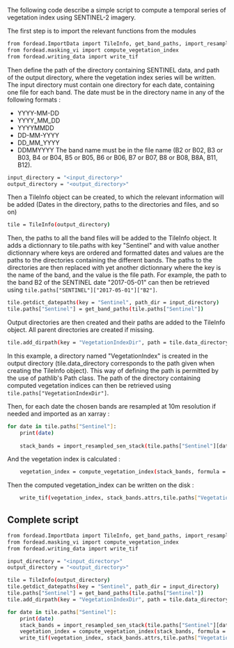 The following code describe a simple script to compute a temporal series of vegetation index using SENTINEL-2 imagery.

The first step is to import the relevant functions from the modules
```bash
from fordead.ImportData import TileInfo, get_band_paths, import_resampled_sen_stack
from fordead.masking_vi import compute_vegetation_index
from fordead.writing_data import write_tif
```

Then define the path of the directory containing SENTINEL data, and path of the output directory, where the vegetation index series will be written. The input directory must contain one directory for each date, containing one file for each band. The date must be in the directory name in any of the following formats :
- YYYY-MM-DD
- YYYY_MM_DD
- YYYYMMDD
- DD-MM-YYYY
- DD_MM_YYYY
- DDMMYYYY
The band name must be in the file name (B2 or B02, B3 or B03, B4 or B04, B5 or B05, B6 or B06, B7 or B07, B8 or B08, B8A, B11, B12).
```bash
input_directory = "<input_directory>"
output_directory = "<output_directory>"
```
Then a TileInfo object can be created, to which the relevant information will be added (Dates in the directory, paths to the directories and files, and so on)
```bash
tile = TileInfo(output_directory)
```
Then, the paths to all the band files will be added to the TileInfo object. It adds a dictionnary to tile.paths with key "Sentinel" and with value another dictionnary where keys are ordered and formatted dates and values are the paths to the directories containing the different bands. The paths to the directories are then replaced with yet another dictionnary where the key is the name of the band, and the value is the file path. For example, the path to the band B2 of the SENTINEL date "2017-05-01" can then be retrieved using `tile.paths["SENTINEL"]["2017-05-01"]["B2"]`.
```bash
tile.getdict_datepaths(key = "Sentinel", path_dir = input_directory)
tile.paths["Sentinel"] = get_band_paths(tile.paths["Sentinel"])
``` 

Output directories are then created and their paths are added to the TileInfo object. All parent directories are created if missing.
```bash
tile.add_dirpath(key = "VegetationIndexDir", path = tile.data_directory / "VegetationIndex")
``` 
In this example, a directory named "VegetationIndex" is created in the output directory (tile.data_directory corresponds to the path given when creating the TileInfo object). This way of defining the path is permitted by the use of pathlib's Path class. The path of the directory containing computed vegetation indices can then be retrieved using `tile.paths["VegetationIndexDir"]`.

Then, for each date the chosen bands are resampled at 10m resolution if needed and imported as an xarray :
```bash
for date in tile.paths["Sentinel"]:
    print(date)
    
    stack_bands = import_resampled_sen_stack(tile.paths["Sentinel"][date], ["B8","B4"])
``` 

And the vegetation index is calculated :
```bash
    vegetation_index = compute_vegetation_index(stack_bands, formula = "(B8-B4)/(B8+B4)")
``` 
Then the computed vegetation_index can be written on the disk :
```bash
    write_tif(vegetation_index, stack_bands.attrs,tile.paths["VegetationIndexDir"] / ("VegetationIndex_"+date+".tif"),nodata=0)
``` 

## Complete script

```bash
from fordead.ImportData import TileInfo, get_band_paths, import_resampled_sen_stack
from fordead.masking_vi import compute_vegetation_index
from fordead.writing_data import write_tif

input_directory = "<input_directory>"
output_directory = "<output_directory>"

tile = TileInfo(output_directory)
tile.getdict_datepaths(key = "Sentinel", path_dir = input_directory)
tile.paths["Sentinel"] = get_band_paths(tile.paths["Sentinel"])
tile.add_dirpath(key = "VegetationIndexDir", path = tile.data_directory / "VegetationIndex")

for date in tile.paths["Sentinel"]:
    print(date)
    stack_bands = import_resampled_sen_stack(tile.paths["Sentinel"][date], ["B8","B4"])
    vegetation_index = compute_vegetation_index(stack_bands, formula = "(B8-B4)/(B8+B4)")
    write_tif(vegetation_index, stack_bands.attrs,tile.paths["VegetationIndexDir"] / ("VegetationIndex_"+date+".tif"),nodata=0)
``` 
